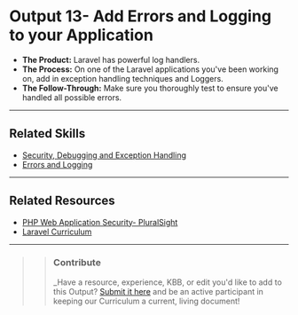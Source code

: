# Output 13- Add Errors and Logging to your Application

- **The Product:** Laravel has powerful log handlers.  <br>
- **The Process:** On one of the Laravel applications you've been working on, add in exception handling techniques and Loggers. <br>
- **The Follow-Through:** Make sure you thoroughly test to ensure you've handled all possible errors. 
----
## Related Skills
- [Security, Debugging and Exception Handling](https://github.com/andela/learningmap/tree/master/Phase-C/PHP-Learning-Outcomes/Curriculum/Module%2010%20-%20Security%2C%20Debugging%20and%20Exception%20Handling%20)
- [Errors and Logging](https://github.com/andela/learningmap/tree/new-structure/D1/D1%20PHP/D1%20Laravel/Curriculum)

----
## Related Resources
- [PHP Web Application Security- PluralSight](https://app.pluralsight.com/channels/details/8ba501cb-8276-493c-a781-a1c921bcfe55?s=1)
- [Laravel Curriculum](https://github.com/andela/learningmap/tree/new-structure/D1/D1%20PHP/D1%20Laravel/Curriculum)

---

>> ### Contribute
>> _Have a resource, experience, KBB, or edit you'd like to add to this Output? [Submit it here](https://docs.google.com/a/andela.com/forms/d/e/1FAIpQLSeiwit-7JW3UScG9ItDX9DUZZnlCwdpo7aWruahsPKNJ_6JOA/viewform?usp=sf_link) and be an active participant in keeping our Curriculum a current, living document!
